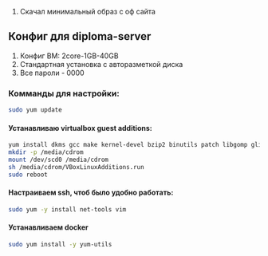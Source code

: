1. Скачал минимальный образ с оф сайта 
## Конфиг для diploma-server
1. Конфиг ВМ: 2core-1GB-40GB
1. Стандартная установка с авторазметкой диска
1. Все пароли - 0000
### Комманды для настройки: 
```bash
sudo yum update
```
#### Устанавливаю virtualbox guest additions:
```bash
yum install dkms gcc make kernel-devel bzip2 binutils patch libgomp glibc-headers glibc-devel kernel-headers elfutils-libelf-devel
mkdir -p /media/cdrom
mount /dev/scd0 /media/cdrom
sh /media/cdrom/VBoxLinuxAdditions.run
sudo reboot
```
#### Настраиваем ssh, чтоб было удобно работать:
```bash
sudo yum -y install net-tools vim

```
#### Устанавливаем docker
```bash 
sudo yum install -y yum-utils

